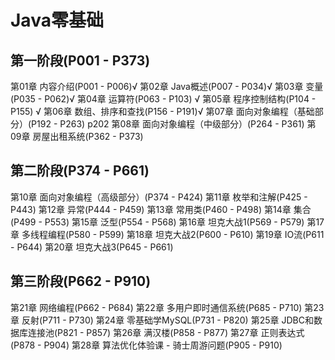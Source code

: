 <!--
 * @Author: Marrido
 * @Date: 2022-02-10 22:50:43
 * @LastEditTime: 2022-02-19 00:52:38
 * @LastEditors: Marrido
 * @Description: Java零基础
 * @FilePath: \JavaBase\Java零基础.md
 * Copyright (c) 2022 by Marrido, All Rights Reserved.
-->
# Java零基础



## 第一阶段(P001 - P373)
第01章 内容介绍(P001 - P006)√
第02章 Java概述(P007 - P034)√
第03章 变量(P035 - P062)√
第04章 运算符(P063 - P103) √
第05章 程序控制结构(P104 - P155)   √
第06章 数组、排序和查找(P156 - P191)√
第07章 面向对象编程（基础部分）(P192 - P263) p202
第08章 面向对象编程（中级部分）(P264 - P361)
第09章 房屋出租系统(P362 - P373)
## 第二阶段(P374 - P661)
第10章 面向对象编程（高级部分）(P374 - P424)
第11章 枚举和注解(P425 - P443)
第12章 异常(P444 - P459)
第13章 常用类(P460 - P498)
第14章 集合(P499 - P553)
第15章 泛型(P554 - P568)
第16章 坦克大战1(P569 - P579)
第17章 多线程编程(P580 - P599)
第18章 坦克大战2(P600 - P610)
第19章 IO流(P611 - P644)
第20章 坦克大战3(P645 - P661)

## 第三阶段(P662 - P910)
第21章 网络编程(P662 - P684)
第22章 多用户即时通信系统(P685 - P710)
第23章 反射(P711 - P730)
第24章 零基础学MySQL(P731 - P820)
第25章 JDBC和数据库连接池(P821 - P857)
第26章 满汉楼(P858 - P877)
第27章 正则表达式(P878 - P904)
第28章 算法优化体验课 - 骑士周游问题(P905 - P910)